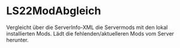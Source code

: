 # LS22ModAbgleich
Vergleicht über die ServerInfo-XML die Servermods mit den lokal installierten Mods. Lädt die fehlenden/aktuelleren Mods vom Server herunter.
